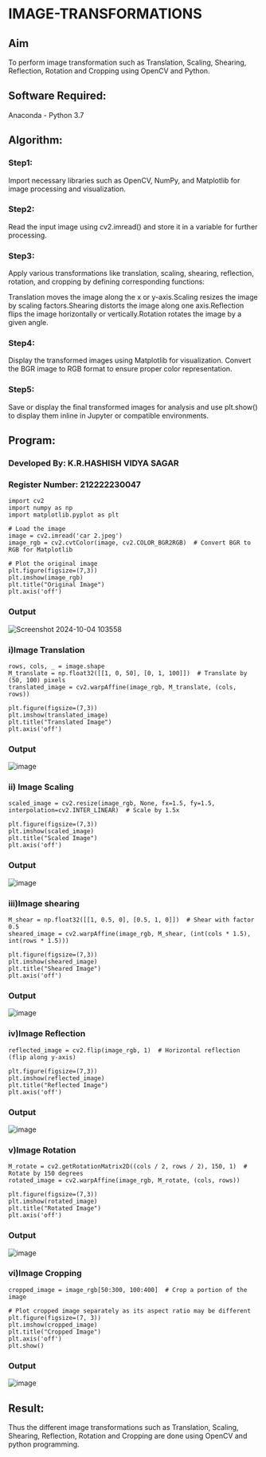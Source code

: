 # IMAGE-TRANSFORMATIONS


## Aim
To perform image transformation such as Translation, Scaling, Shearing, Reflection, Rotation and Cropping using OpenCV and Python.

## Software Required:
Anaconda - Python 3.7

## Algorithm:
### Step1:
Import necessary libraries such as OpenCV, NumPy, and Matplotlib for image processing and visualization.

### Step2:
Read the input image using cv2.imread() and store it in a variable for further processing.

### Step3:
Apply various transformations like translation, scaling, shearing, reflection, rotation, and cropping by defining corresponding functions:

Translation moves the image along the x or y-axis.Scaling resizes the image by scaling factors.Shearing distorts the image along one axis.Reflection flips the image horizontally or vertically.Rotation rotates the image by a given angle.

### Step4:
Display the transformed images using Matplotlib for visualization. Convert the BGR image to RGB format to ensure proper color representation.

### Step5:
Save or display the final transformed images for analysis and use plt.show() to display them inline in Jupyter or compatible environments.

## Program:
### Developed By: K.R.HASHISH VIDYA SAGAR
### Register Number: 212222230047

```
import cv2
import numpy as np
import matplotlib.pyplot as plt

# Load the image
image = cv2.imread('car 2.jpeg')
image_rgb = cv2.cvtColor(image, cv2.COLOR_BGR2RGB)  # Convert BGR to RGB for Matplotlib

# Plot the original image
plt.figure(figsize=(7,3))
plt.imshow(image_rgb)
plt.title("Original Image")
plt.axis('off')
```
### Output
![Screenshot 2024-10-04 103558](https://github.com/user-attachments/assets/1a1280a2-999a-486d-9ada-115799110afc)


### i)Image Translation
```
rows, cols, _ = image.shape
M_translate = np.float32([[1, 0, 50], [0, 1, 100]])  # Translate by (50, 100) pixels
translated_image = cv2.warpAffine(image_rgb, M_translate, (cols, rows))

plt.figure(figsize=(7,3))
plt.imshow(translated_image)
plt.title("Translated Image")
plt.axis('off')
```
### Output
![image](https://github.com/user-attachments/assets/55ed35d3-e3ca-46d4-9e0e-3d712b044cf8)

### ii) Image Scaling
```
scaled_image = cv2.resize(image_rgb, None, fx=1.5, fy=1.5, interpolation=cv2.INTER_LINEAR)  # Scale by 1.5x

plt.figure(figsize=(7,3))
plt.imshow(scaled_image)
plt.title("Scaled Image")
plt.axis('off')
```
### Output
![image](https://github.com/user-attachments/assets/81de56d2-e958-499c-adc4-cc079c5e3963)

### iii)Image shearing
```
M_shear = np.float32([[1, 0.5, 0], [0.5, 1, 0]])  # Shear with factor 0.5
sheared_image = cv2.warpAffine(image_rgb, M_shear, (int(cols * 1.5), int(rows * 1.5)))

plt.figure(figsize=(7,3))
plt.imshow(sheared_image)
plt.title("Sheared Image")
plt.axis('off')
```
### Output
![image](https://github.com/user-attachments/assets/e21b57dc-ee22-4598-a336-26b9867f7f43)


### iv)Image Reflection
```
reflected_image = cv2.flip(image_rgb, 1)  # Horizontal reflection (flip along y-axis)

plt.figure(figsize=(7,3))
plt.imshow(reflected_image)
plt.title("Reflected Image")
plt.axis('off')
```
### Output
![image](https://github.com/user-attachments/assets/7b295e93-6103-4b18-bf25-9f28473d5b9e)

### v)Image Rotation
```
M_rotate = cv2.getRotationMatrix2D((cols / 2, rows / 2), 150, 1)  # Rotate by 150 degrees
rotated_image = cv2.warpAffine(image_rgb, M_rotate, (cols, rows))

plt.figure(figsize=(7,3))
plt.imshow(rotated_image)
plt.title("Rotated Image")
plt.axis('off')
```
### Output
![image](https://github.com/user-attachments/assets/f1fa02ac-1ff0-4829-acb9-1cb42c2e4a65)

### vi)Image Cropping
```
cropped_image = image_rgb[50:300, 100:400]  # Crop a portion of the image

# Plot cropped image separately as its aspect ratio may be different
plt.figure(figsize=(7, 3))
plt.imshow(cropped_image)
plt.title("Cropped Image")
plt.axis('off')
plt.show()
```
### Output
![image](https://github.com/user-attachments/assets/a8a88cdd-6569-466c-8ad6-b7cb697854f4)

## Result: 
Thus the different image transformations such as Translation, Scaling, Shearing, Reflection, Rotation and Cropping are done using OpenCV and python programming.
